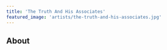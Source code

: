 ```yaml
---
title: 'The Truth And His Associates'
featured_image: 'artists/the-truth-and-his-associates.jpg'
---
```


## About


